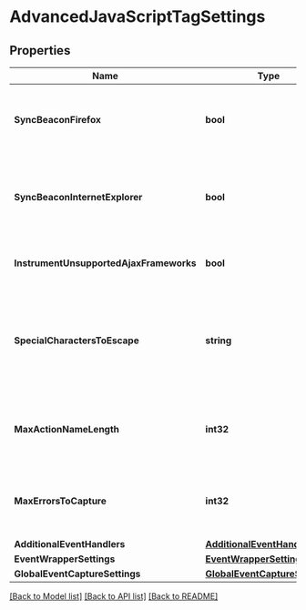 # AdvancedJavaScriptTagSettings

## Properties

Name | Type | Description | Notes
------------ | ------------- | ------------- | -------------
**SyncBeaconFirefox** | **bool** | Send the beacon signal as a synchronous XMLHttpRequest using Firefox enabled/disabled. | 
**SyncBeaconInternetExplorer** | **bool** | Send the beacon signal as a synchronous XMLHttpRequest using Internet Explorer enabled/disabled. | 
**InstrumentUnsupportedAjaxFrameworks** | **bool** | Instrumentation of unsupported Ajax frameworks enabled/disabled. | 
**SpecialCharactersToEscape** | **string** | Additional special characters that are to be escaped using non-alphanumeric characters in HTML escape format. | 
**MaxActionNameLength** | **int32** | Maximum character length for action names. Valid values range from 5 to 10000. | 
**MaxErrorsToCapture** | **int32** | Maximum number of errors to be captured per page. Valid values range from 0 to 50. | 
**AdditionalEventHandlers** | [**AdditionalEventHandlers**](AdditionalEventHandlers.md) |  | 
**EventWrapperSettings** | [**EventWrapperSettings**](EventWrapperSettings.md) |  | 
**GlobalEventCaptureSettings** | [**GlobalEventCaptureSettings**](GlobalEventCaptureSettings.md) |  | 

[[Back to Model list]](../README.md#documentation-for-models) [[Back to API list]](../README.md#documentation-for-api-endpoints) [[Back to README]](../README.md)


